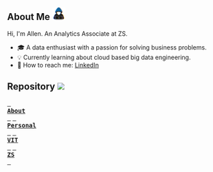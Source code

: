 ## **About Me** <img src="assets/about_me.gif" width=30px>

Hi, I'm Allen. An Analytics Associate at ZS.
- 🎓 A data enthusiast with a passion for solving business problems.
- 💡 Currently learning about cloud based big data engineering.
- 💬 How to reach me: [LinkedIn](https://www.linkedin.com/in/allenbphilip/)

## **Repository** <img src="https://media2.giphy.com/media/QssGEmpkyEOhBCb7e1/giphy.gif?cid=ecf05e47a0n3gi1bfqntqmob8g9aid1oyj2wr3ds3mg700bl&rid=giphy.gif" width=25px>
[<kbd> <br><b>About</b><br> </kbd>](https://github.com/allenalvin333/)
[<kbd> <br><b>Personal</b><br> </kbd>](https://github.com/abphilip-work/Certifications/blob/master/Personal/README.md)
[<kbd> <br><b>VIT</b><br> </kbd>](https://github.com/abphilip-work/Certifications/blob/master/VIT/README.md)
[<kbd> <br><b>ZS</b><br> </kbd>](https://github.com/abphilip-work/Certifications/blob/master/ZS/README.md)
